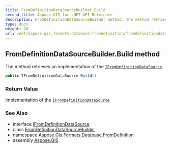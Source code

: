 ```yaml
---
title: FromDefinitionDataSourceBuilder.Build
second_title: Aspose.GIS for .NET API Reference
description: FromDefinitionDataSourceBuilder method. The method retrieves an implementation of the IFromDefinitionDataSource
type: docs
weight: 20
url: /net/aspose.gis.formats.database.fromdefinition/fromdefinitiondatasourcebuilder/build/
---
```

## FromDefinitionDataSourceBuilder.Build method

The method retrieves an implementation of the [`IFromDefinitionDataSource`](../../ifromdefinitiondatasource/)

```csharp
public IFromDefinitionDataSource Build()
```

### Return Value

Implementation of the [`IFromDefinitionDataSource`](../../ifromdefinitiondatasource/)

### See Also

* interface [IFromDefinitionDataSource](../../ifromdefinitiondatasource/)
* class [FromDefinitionDataSourceBuilder](../)
* namespace [Aspose.Gis.Formats.Database.FromDefinition](../../fromdefinitiondatasourcebuilder/)
* assembly [Aspose.GIS](../../../)


